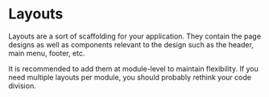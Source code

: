 # Layouts

Layouts are a sort of scaffolding for your application. They contain the page designs as well as components relevant to the design such as the header, main menu, footer, etc.

It is recommended to add them at module-level to maintain flexibility. If you need multiple layouts per module, you should probably rethink your code division.
